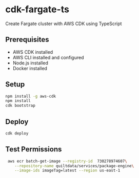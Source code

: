 # cdk-fargate-ts

Create Fargate cluster with AWS CDK using TypeScript

## Prerequisites

- AWS CDK installed
- AWS CLI installed and configured
- Node.js installed
- Docker installed

## Setup

```bash
npm install -g aws-cdk
npm install
cdk bootstrap
```

## Deploy

```bash
cdk deploy
```

## Test Permissions

```bash
 aws ecr batch-get-image --registry-id  730278974607\
    --repository-name quiltdata/services/package-engine\
    --image-ids imageTag=latest --region us-east-1
```
